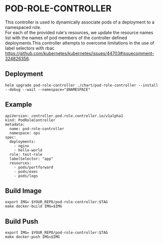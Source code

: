# POD-ROLE-CONTROLLER 

This controller is used to dynamically associate pods of a deployment to a namespaced role.  
For each of the provided rule's resources, we update the resource names list with the names of pod members of the controller defined deployments.This controller attempts to overcome limitations in the use of label selectors with rbac https://github.com/kubernetes/kubernetes/issues/44703#issuecomment-324826356.

## Deployment

```
helm upgrade pod-role-controller ./chart/pod-role-controller --install --debug --wait --namespace="$NAMESPACE" 
```

## Example 
```
apiVersion: controller.pod.role.controller.io/v1alpha1
kind: PodRoleController
metadata:
  name: pod-role-controller
  namespace: ops
spec:
  deployments:
    - nginx
    - hello-world
  role: test-role
  labelSelector: "app"
  resources:
    - pods/portforward
    - pods/exec
    - pods/logs
```

## Build Image  

```
export IMG= $YOUR_REPO/pod-role-controller:$TAG
make docker-build IMG=$IMG
```

## Build Push  

```
export IMG= $YOUR_REPO/pod-role-controller:$TAG
make docker-push IMG=$IMG
```
